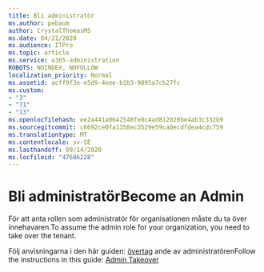 ```yaml
---
title: Bli administratör
ms.author: pebaum
author: CrystalThomasMS
ms.date: 04/21/2020
ms.audience: ITPro
ms.topic: article
ms.service: o365-administration
ROBOTS: NOINDEX, NOFOLLOW
localization_priority: Normal
ms.assetid: acff9f3e-e5d9-4eee-b1b3-9895a7cb27fc
ms.custom:
- "3"
- "71"
- "13"
ms.openlocfilehash: ee2a441a0642548fe0c4ad812020be4ab3c332b9
ms.sourcegitcommit: c6692ce0fa1358ec3529e59ca0ecdfdea4cdc759
ms.translationtype: MT
ms.contentlocale: sv-SE
ms.lasthandoff: 09/14/2020
ms.locfileid: "47686228"
---
```

# <a name="become-an-admin"></a><span data-ttu-id="c3a21-102">Bli administratör</span><span class="sxs-lookup"><span data-stu-id="c3a21-102">Become an Admin</span></span>

<span data-ttu-id="c3a21-103">För att anta rollen som administratör för organisationen måste du ta över innehavaren.</span><span class="sxs-lookup"><span data-stu-id="c3a21-103">To assume the admin role for your organization, you need to take over the tenant.</span></span>
  
<span data-ttu-id="c3a21-104">Följ anvisningarna i den här guiden: [övertag](https://docs.microsoft.com/azure/active-directory/users-groups-roles/domains-admin-takeover) ande av administratören</span><span class="sxs-lookup"><span data-stu-id="c3a21-104">Follow the instructions in this guide: [Admin Takeover](https://docs.microsoft.com/azure/active-directory/users-groups-roles/domains-admin-takeover)</span></span>